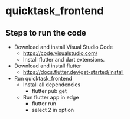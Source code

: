 # quicktask_frontend

## Steps to run the code
* Download and install Visual Studio Code
    * https://code.visualstudio.com/
    * Install flutter and dart extensions.
* Download and install flutter
    * https://docs.flutter.dev/get-started/install
* Run quicktask_frontend
    * Install all dependencies
        * flutter pub get
    * Run flutter app in edge
        * flutter run
        * select 2 in option